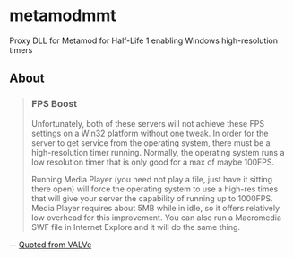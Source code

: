 # metamodmmt
Proxy DLL for Metamod for Half-Life 1 enabling Windows high-resolution timers

## About

> ### FPS Boost
> Unfortunately, both of these servers will not achieve these FPS settings on a Win32 platform without one tweak. In order for the server to get service from the operating system, there must be a high-resolution timer running. Normally, the operating system runs a low resolution timer that is only good for a max of maybe 100FPS.
> 
> Running Media Player (you need not play a file, just have it sitting there open) will force the operating system to use a high-res times that will give your server the capability of running up to 1000FPS. Media Player requires about 5MB while in idle, so it offers relatively low overhead for this improvement. You can also run a Macromedia SWF file in Internet Explore and it will do the same thing.

-- [Quoted from VALVe](https://support.steampowered.com/kb_article.php?ref=5386-HMJI-5162)
